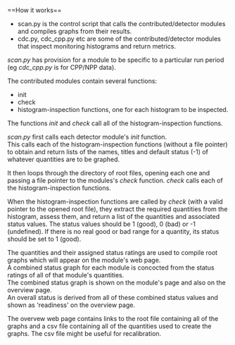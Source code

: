 ==How it works==

* scan.py is the control script that calls the contributed/detector modules and compiles graphs from their results.
* cdc.py, cdc_cpp.py etc are some of the contributed/detector modules that inspect monitoring histograms and return metrics.

_scan.py_ has provision for a module to be specific to a particular run period (eg _cdc\_cpp.py_ is for CPP/NPP data).

The contributed modules contain several functions:
* init
* check
* histogram-inspection functions, one for each histogram to be inspected.  

The functions _init_ and _check_ call all of the histogram-inspection functions.  

_scan.py_ first calls each detector module's _init_ function.  
This calls each of the histogram-inspection functions (without a file pointer) to obtain and return lists of the names, titles and default status (-1) of whatever quantities are to be graphed.   

It then loops through the directory of root files, opening each one and passing a file pointer to the modules's _check_ function. 
_check_ calls each of the histogram-inspection functions.  

When the histogram-inspection functions are called by _check_ (with a valid pointer to the opened root file), 
they extract the required quantities from the histogram, assess them, and return a list of the quantities and associated status values.  The status values should be 1 (good), 0 (bad) or -1 (undefined).  If there is no real good or bad range for a quantity, its status should be set to 1 (good). 

The quantities and their assigned status ratings are used to compile root graphs which will appear on the module's web page.  
A combined status graph for each  module is concocted from the status ratings of all of that module's quantities.  
The combined status graph is shown on the module's page and also on the overview page.  
An overall status is derived from all of these combined status values and shown as 'readiness' on the overview page. 

The overvew web page contains links to the root file containing all of the graphs and a csv file containing all of the quantities used to create the graphs.  The csv file might be useful for recalibration.
